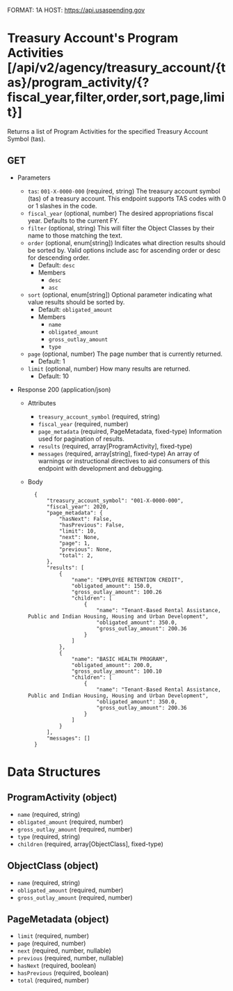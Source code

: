 FORMAT: 1A
HOST: https://api.usaspending.gov

# Treasury Account's Program Activities [/api/v2/agency/treasury_account/{tas}/program_activity/{?fiscal_year,filter,order,sort,page,limit}]

Returns a list of Program Activities for the specified Treasury Account Symbol (tas).

## GET

+ Parameters
    + `tas`: `001-X-0000-000` (required, string)
        The treasury account symbol (tas) of a treasury account. This endpoint supports TAS codes with 0 or 1 slashes in the code.
    + `fiscal_year` (optional, number)
        The desired appropriations fiscal year. Defaults to the current FY.
    + `filter` (optional, string)
        This will filter the Object Classes by their name to those matching the text.
    + `order` (optional, enum[string])
        Indicates what direction results should be sorted by. Valid options include asc for ascending order or desc for descending order.
        + Default: `desc`
        + Members
            + `desc`
            + `asc`
    + `sort` (optional, enum[string])
        Optional parameter indicating what value results should be sorted by.
        + Default: `obligated_amount`
        + Members
            + `name`
            + `obligated_amount`
            + `gross_outlay_amount`
            + `type`
    + `page` (optional, number)
        The page number that is currently returned.
        + Default: 1
    + `limit` (optional, number)
        How many results are returned.
        + Default: 10

+ Response 200 (application/json)
    + Attributes
        + `treasury_account_symbol` (required, string)
        + `fiscal_year` (required, number)
        + `page_metadata` (required, PageMetadata, fixed-type)
            Information used for pagination of results.
        + `results` (required, array[ProgramActivity], fixed-type)
        + `messages` (required, array[string], fixed-type)
            An array of warnings or instructional directives to aid consumers of this endpoint with development and debugging.

    + Body

            {
                "treasury_account_symbol": "001-X-0000-000",
                "fiscal_year": 2020,
                "page_metadata": {
                    "hasNext": False,
                    "hasPrevious": False,
                    "limit": 10,
                    "next": None,
                    "page": 1,
                    "previous": None,
                    "total": 2,
                },
                "results": [
                    {
                        "name": "EMPLOYEE RETENTION CREDIT",
                        "obligated_amount": 150.0,
                        "gross_outlay_amount": 100.26
                        "children": [
                            {
                                "name": "Tenant-Based Rental Assistance, Public and Indian Housing, Housing and Urban Development",
                                "obligated_amount": 350.0,
                                "gross_outlay_amount": 200.36
                            }
                        ]
                    },
                    {
                        "name": "BASIC HEALTH PROGRAM",
                        "obligated_amount": 200.0,
                        "gross_outlay_amount": 100.10
                        "children": [
                            {
                                "name": "Tenant-Based Rental Assistance, Public and Indian Housing, Housing and Urban Development",
                                "obligated_amount": 350.0,
                                "gross_outlay_amount": 200.36
                            }
                        ]
                    }
                ],
                "messages": []
            }

# Data Structures

## ProgramActivity (object)
+ `name` (required, string)
+ `obligated_amount` (required, number)
+ `gross_outlay_amount` (required, number)
+ `type` (required, string)
+ `children` (required, array[ObjectClass], fixed-type)

## ObjectClass (object)
+ `name` (required, string)
+ `obligated_amount` (required, number)
+ `gross_outlay_amount` (required, number)

## PageMetadata (object)
+ `limit` (required, number)
+ `page` (required, number)
+ `next` (required, number, nullable)
+ `previous` (required, number, nullable)
+ `hasNext` (required, boolean)
+ `hasPrevious` (required, boolean)
+ `total` (required, number)
